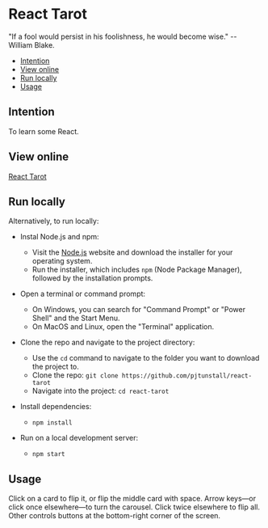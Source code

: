 # React Tarot

"If a fool would persist in his foolishness, he would become wise." -- William Blake.

- [Intention](#intention)
- [View online](#view-online)
- [Run locally](#run-locally)
- [Usage](#usage)

## Intention

To learn some React.

## View online

[React Tarot](https://react-tarot.netlify.app/)

## Run locally

Alternatively, to run locally:

- Instal Node.js and npm:

  - Visit the [Node.js](https://Nodeeijs.org/) website and download the installer for your operating system.
  - Run the installer, which includes `npm` (Node Package Manager), followed by the installation prompts.

- Open a terminal or command prompt:

  - On Windows, you can search for "Command Prompt" or "Power Shell" and the Start Menu.
  - On MacOS and Linux, open the "Terminal" application.

- Clone the repo and navigate to the project directory:

  - Use the `cd` command to navigate to the folder you want to download the project to.
  - Clone the repo: `git clone https://github.com/pjtunstall/react-tarot`
  - Navigate into the project: `cd react-tarot`

- Install dependencies:

  - `npm install`

- Run on a local development server:
  - `npm start`

## Usage

Click on a card to flip it, or flip the middle card with space. Arrow keys&mdash;or click once elsewhere&mdash;to turn the carousel. Click twice elsewhere to flip all. Other controls buttons at the bottom-right corner of the screen.
